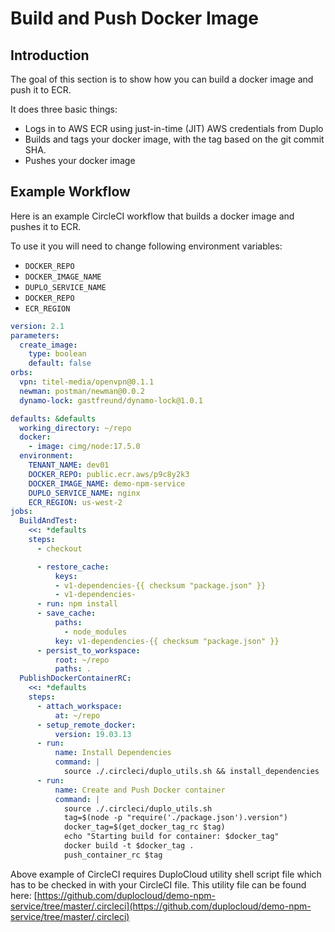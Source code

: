 # Build and Push Docker Image



## Introduction

The goal of this section is to show how you can build a docker image and push it to ECR.

It does three basic things:

* Logs in to AWS ECR using just-in-time (JIT) AWS credentials from Duplo
* Builds and tags your docker image, with the tag based on the git commit SHA.
* Pushes your docker image

## Example Workflow

Here is an example CircleCI workflow that builds a docker image and pushes it to ECR.

To use it you will need to change following environment variables:

* `DOCKER_REPO`
* `DOCKER_IMAGE_NAME`
* `DUPLO_SERVICE_NAME`
* `DOCKER_REPO`
* `ECR_REGION`

```yaml
version: 2.1
parameters:
  create_image:
    type: boolean
    default: false
orbs: 
  vpn: titel-media/openvpn@0.1.1
  newman: postman/newman@0.0.2
  dynamo-lock: gastfreund/dynamo-lock@1.0.1

defaults: &defaults
  working_directory: ~/repo
  docker:
    - image: cimg/node:17.5.0
  environment:
    TENANT_NAME: dev01
    DOCKER_REPO: public.ecr.aws/p9c8y2k3
    DOCKER_IMAGE_NAME: demo-npm-service
    DUPLO_SERVICE_NAME: nginx
    ECR_REGION: us-west-2
jobs:
  BuildAndTest:
    <<: *defaults
    steps:
      - checkout

      - restore_cache:
          keys:
          - v1-dependencies-{{ checksum "package.json" }}
          - v1-dependencies-
      - run: npm install
      - save_cache:
          paths:
            - node_modules
          key: v1-dependencies-{{ checksum "package.json" }}
      - persist_to_workspace:
          root: ~/repo
          paths: .
  PublishDockerContainerRC:
    <<: *defaults
    steps:
      - attach_workspace:
          at: ~/repo
      - setup_remote_docker:
          version: 19.03.13
      - run:
          name: Install Dependencies
          command: |
            source ./.circleci/duplo_utils.sh && install_dependencies
      - run:
          name: Create and Push Docker container
          command: |
            source ./.circleci/duplo_utils.sh
            tag=$(node -p "require('./package.json').version")
            docker_tag=$(get_docker_tag_rc $tag)
            echo "Starting build for container: $docker_tag"
            docker build -t $docker_tag . 
            push_container_rc $tag
```

Above example of CircleCI requires DuploCloud utility shell script file which has to be checked in with your CircleCI file. This utility file can be found here: [https://github.com/duplocloud/demo-npm-service/tree/master/.circleci](https://github.com/duplocloud/demo-npm-service/tree/master/.circleci)
